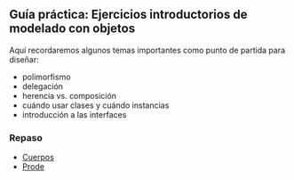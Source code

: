 
## Guía práctica: Ejercicios introductorios de modelado con objetos

Aquí recordaremos algunos temas importantes como punto de partida para diseñar:

- polimorfismo
- delegación
- herencia vs. composición
- cuándo usar clases y cuándo instancias
- introducción a las interfaces

### Repaso

- [Cuerpos](cuerpos.md)
- [Prode](prode.md)